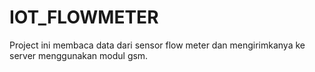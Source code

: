 # IOT_FLOWMETER
Project ini membaca data dari sensor flow meter dan mengirimkanya ke server menggunakan modul gsm. 
